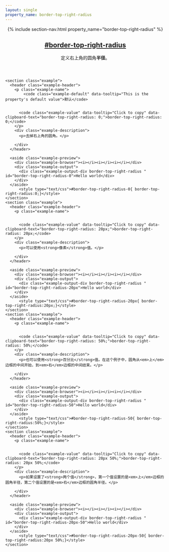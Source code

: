 ```yaml
---
layout: single
property_name: border-top-right-radius
---
```


<section id="border-top-right-radius" class="property">
  <header class="property-header">
    {% include section-nav.html property_name="border-top-right-radius" %}
    <h2 class="property-name">
      <a href="{{site.url}}/#border-top-right-radius"><span>#</span>border-top-right-radius</a>
    </h2>
    <div class="property-description">
      <p>定义右上角的圆角<strong>半径</strong>。</p>
    </div>
  </header>
    <style type="text/css">.border-top-right-radius { border-top-color: #05ffb0;border-right-color: hsl(348, 100%, 61%);border-style: solid;border-width: 4px; }</style>




    <section class="example">
      <header class="example-header">
        <p class="example-name">
            <code class="example-default" data-tooltip="This is the property's default value">默认</code>


          <code class="example-value" data-tooltip="Click to copy" data-clipboard-text="border-top-right-radius: 0;">border-top-right-radius: 0;</code>
        </p>
        <div class="example-description">
          <p>去掉右上角的圆角。</p>

        </div>
      </header>

      <aside class="example-preview">
        <div class="example-browser"><i></i><i></i><i></i></div>
        <div class="example-output">
          <div class="example-output-div border-top-right-radius " id="border-top-right-radius-0">Hello world</div>
        </div>
      </aside>
          <style type="text/css">#border-top-right-radius-0{ border-top-right-radius:0;}</style>
    </section>
    <section class="example">
      <header class="example-header">
        <p class="example-name">


          <code class="example-value" data-tooltip="Click to copy" data-clipboard-text="border-top-right-radius: 20px;">border-top-right-radius: 20px;</code>
        </p>
        <div class="example-description">
          <p>可以使用<strong>像素</strong>值。</p>

        </div>
      </header>

      <aside class="example-preview">
        <div class="example-browser"><i></i><i></i><i></i></div>
        <div class="example-output">
          <div class="example-output-div border-top-right-radius " id="border-top-right-radius-20px">Hello world</div>
        </div>
      </aside>
          <style type="text/css">#border-top-right-radius-20px{ border-top-right-radius:20px;}</style>
    </section>
    <section class="example">
      <header class="example-header">
        <p class="example-name">


          <code class="example-value" data-tooltip="Click to copy" data-clipboard-text="border-top-right-radius: 50%;">border-top-right-radius: 50%;</code>
        </p>
        <div class="example-description">
          <p>也可以使用<strong>百分比</strong>值。在这个例子中，圆角从<em>上</em>边框的中间开始，到<em>右</em>边框的中间结束。</p>

        </div>
      </header>

      <aside class="example-preview">
        <div class="example-browser"><i></i><i></i><i></i></div>
        <div class="example-output">
          <div class="example-output-div border-top-right-radius " id="border-top-right-radius-50">Hello world</div>
        </div>
      </aside>
          <style type="text/css">#border-top-right-radius-50{ border-top-right-radius:50%;}</style>
    </section>
    <section class="example">
      <header class="example-header">
        <p class="example-name">


          <code class="example-value" data-tooltip="Click to copy" data-clipboard-text="border-top-right-radius: 20px 50%;">border-top-right-radius: 20px 50%;</code>
        </p>
        <div class="example-description">
          <p>如果设置了<strong>两个值</strong>，第一个值设置的是<em>上</em>边框的圆角半径，第二个值设置的是<em>右</em>边框的圆角半径。</p>

        </div>
      </header>

      <aside class="example-preview">
        <div class="example-browser"><i></i><i></i><i></i></div>
        <div class="example-output">
          <div class="example-output-div border-top-right-radius " id="border-top-right-radius-20px-50">Hello world</div>
        </div>
      </aside>
          <style type="text/css">#border-top-right-radius-20px-50{ border-top-right-radius:20px 50%;}</style>
    </section>
</section>
